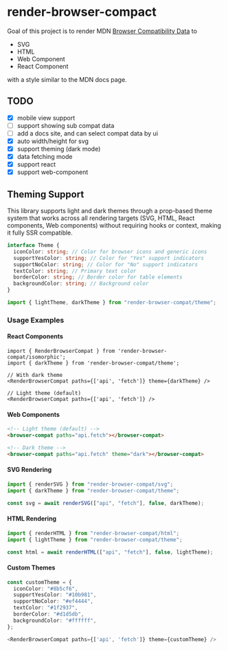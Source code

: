 # render-browser-compact

Goal of this project is to render MDN [Browser Compatibility Data](https://developer.mozilla.org/en-US/docs/MDN/Writing_guidelines/Page_structures/Compatibility_tables) to

- SVG
- HTML
- Web Component
- React Component

with a style similar to the MDN docs page.

## TODO

- [x] mobile view support
- [ ] support showing sub compat data
- [ ] add a docs site, and can select compat data by ui
- [x] auto width/height for svg
- [x] support theming (dark mode)
- [x] data fetching mode
- [x] support react
- [x] support web-component

## Theming Support

This library supports light and dark themes through a prop-based theme system that works across all rendering targets (SVG, HTML, React components, Web components) without requiring hooks or context, making it fully SSR compatible.

```typescript
interface Theme {
  iconColor: string; // Color for browser icons and generic icons
  supportYesColor: string; // Color for "Yes" support indicators
  supportNoColor: string; // Color for "No" support indicators
  textColor: string; // Primary text color
  borderColor: string; // Border color for table elements
  backgroundColor: string; // Background color
}
```

```typescript
import { lightTheme, darkTheme } from "render-browser-compat/theme";
```

### Usage Examples

#### React Components

```tsx
import { RenderBrowserCompat } from 'render-browser-compat/isomorphic';
import { darkTheme } from 'render-browser-compat/theme';

// With dark theme
<RenderBrowserCompat paths={['api', 'fetch']} theme={darkTheme} />

// Light theme (default)
<RenderBrowserCompat paths={['api', 'fetch']} />
```

#### Web Components

```html
<!-- Light theme (default) -->
<browser-compat paths="api.fetch"></browser-compat>

<!-- Dark theme -->
<browser-compat paths="api.fetch" theme="dark"></browser-compat>
```

#### SVG Rendering

```typescript
import { renderSVG } from "render-browser-compat/svg";
import { darkTheme } from "render-browser-compat/theme";

const svg = await renderSVG(["api", "fetch"], false, darkTheme);
```

#### HTML Rendering

```typescript
import { renderHTML } from "render-browser-compat/html";
import { lightTheme } from "render-browser-compat/theme";

const html = await renderHTML(["api", "fetch"], false, lightTheme);
```

#### Custom Themes

```typescript
const customTheme = {
  iconColor: "#8b5cf6",
  supportYesColor: "#10b981",
  supportNoColor: "#ef4444",
  textColor: "#1f2937",
  borderColor: "#d1d5db",
  backgroundColor: "#ffffff",
};

<RenderBrowserCompat paths={['api', 'fetch']} theme={customTheme} />
```
